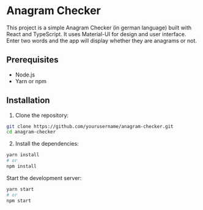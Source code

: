 # Anagram Checker

This project is a simple Anagram Checker (in german language) built with React and TypeScript. It uses Material-UI for design and user interface. Enter two words and the app will display whether they are anagrams or not.

## Prerequisites

- Node.js
- Yarn or npm

## Installation

1. Clone the repository:

```bash
git clone https://github.com/yourusername/anagram-checker.git
cd anagram-checker
```

2. Install the dependencies:

```bash
yarn install
# or
npm install
```

Start the development server:

```bash
yarn start
# or
npm start
```
